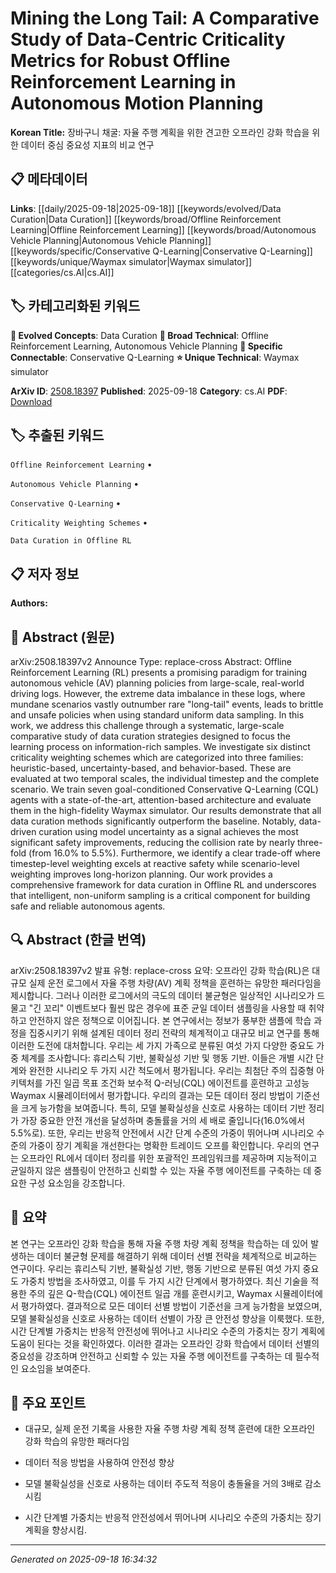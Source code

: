 
# Mining the Long Tail: A Comparative Study of Data-Centric Criticality Metrics for Robust Offline Reinforcement Learning in Autonomous Motion Planning

**Korean Title:** 장바구니 채굴: 자율 주행 계획을 위한 견고한 오프라인 강화 학습을 위한 데이터 중심 중요성 지표의 비교 연구

## 📋 메타데이터

**Links**: [[daily/2025-09-18|2025-09-18]] [[keywords/evolved/Data Curation|Data Curation]] [[keywords/broad/Offline Reinforcement Learning|Offline Reinforcement Learning]] [[keywords/broad/Autonomous Vehicle Planning|Autonomous Vehicle Planning]] [[keywords/specific/Conservative Q-Learning|Conservative Q-Learning]] [[keywords/unique/Waymax simulator|Waymax simulator]] [[categories/cs.AI|cs.AI]]

## 🏷️ 카테고리화된 키워드
**🚀 Evolved Concepts**: Data Curation
**🔬 Broad Technical**: Offline Reinforcement Learning, Autonomous Vehicle Planning
**🔗 Specific Connectable**: Conservative Q-Learning
**⭐ Unique Technical**: Waymax simulator

**ArXiv ID**: [2508.18397](https://arxiv.org/abs/2508.18397)
**Published**: 2025-09-18
**Category**: cs.AI
**PDF**: [Download](https://arxiv.org/pdf/2508.18397.pdf)


## 🏷️ 추출된 키워드



`Offline Reinforcement Learning` • 

`Autonomous Vehicle Planning` • 

`Conservative Q-Learning` • 

`Criticality Weighting Schemes` • 

`Data Curation in Offline RL`



## 📋 저자 정보

**Authors:** 

## 📄 Abstract (원문)

arXiv:2508.18397v2 Announce Type: replace-cross 
Abstract: Offline Reinforcement Learning (RL) presents a promising paradigm for training autonomous vehicle (AV) planning policies from large-scale, real-world driving logs. However, the extreme data imbalance in these logs, where mundane scenarios vastly outnumber rare "long-tail" events, leads to brittle and unsafe policies when using standard uniform data sampling. In this work, we address this challenge through a systematic, large-scale comparative study of data curation strategies designed to focus the learning process on information-rich samples. We investigate six distinct criticality weighting schemes which are categorized into three families: heuristic-based, uncertainty-based, and behavior-based. These are evaluated at two temporal scales, the individual timestep and the complete scenario. We train seven goal-conditioned Conservative Q-Learning (CQL) agents with a state-of-the-art, attention-based architecture and evaluate them in the high-fidelity Waymax simulator. Our results demonstrate that all data curation methods significantly outperform the baseline. Notably, data-driven curation using model uncertainty as a signal achieves the most significant safety improvements, reducing the collision rate by nearly three-fold (from 16.0% to 5.5%). Furthermore, we identify a clear trade-off where timestep-level weighting excels at reactive safety while scenario-level weighting improves long-horizon planning. Our work provides a comprehensive framework for data curation in Offline RL and underscores that intelligent, non-uniform sampling is a critical component for building safe and reliable autonomous agents.

## 🔍 Abstract (한글 번역)

arXiv:2508.18397v2 발표 유형: replace-cross
요약: 오프라인 강화 학습(RL)은 대규모 실제 운전 로그에서 자율 주행 차량(AV) 계획 정책을 훈련하는 유망한 패러다임을 제시합니다. 그러나 이러한 로그에서의 극도의 데이터 불균형은 일상적인 시나리오가 드물고 "긴 꼬리" 이벤트보다 훨씬 많은 경우에 표준 균일 데이터 샘플링을 사용할 때 취약하고 안전하지 않은 정책으로 이어집니다. 본 연구에서는 정보가 풍부한 샘플에 학습 과정을 집중시키기 위해 설계된 데이터 정리 전략의 체계적이고 대규모 비교 연구를 통해 이러한 도전에 대처합니다. 우리는 세 가지 가족으로 분류된 여섯 가지 다양한 중요도 가중 체계를 조사합니다: 휴리스틱 기반, 불확실성 기반 및 행동 기반. 이들은 개별 시간 단계와 완전한 시나리오 두 가지 시간 척도에서 평가됩니다. 우리는 최첨단 주의 집중형 아키텍처를 가진 일곱 목표 조건화 보수적 Q-러닝(CQL) 에이전트를 훈련하고 고성능 Waymax 시뮬레이터에서 평가합니다. 우리의 결과는 모든 데이터 정리 방법이 기준선을 크게 능가함을 보여줍니다. 특히, 모델 불확실성을 신호로 사용하는 데이터 기반 정리가 가장 중요한 안전 개선을 달성하며 충돌률을 거의 세 배로 줄입니다(16.0%에서 5.5%로). 또한, 우리는 반응적 안전에서 시간 단계 수준의 가중이 뛰어나며 시나리오 수준의 가중이 장기 계획을 개선한다는 명확한 트레이드 오프를 확인합니다. 우리의 연구는 오프라인 RL에서 데이터 정리를 위한 포괄적인 프레임워크를 제공하며 지능적이고 균일하지 않은 샘플링이 안전하고 신뢰할 수 있는 자율 주행 에이전트를 구축하는 데 중요한 구성 요소임을 강조합니다.

## 📝 요약

본 연구는 오프라인 강화 학습을 통해 자율 주행 차량 계획 정책을 학습하는 데 있어 발생하는 데이터 불균형 문제를 해결하기 위해 데이터 선별 전략을 체계적으로 비교하는 연구이다. 우리는 휴리스틱 기반, 불확실성 기반, 행동 기반으로 분류된 여섯 가지 중요도 가중치 방법을 조사하였고, 이를 두 가지 시간 단계에서 평가하였다. 최신 기술을 적용한 주의 깊은 Q-학습(CQL) 에이전트 일곱 개를 훈련시키고, Waymax 시뮬레이터에서 평가하였다. 결과적으로 모든 데이터 선별 방법이 기준선을 크게 능가함을 보였으며, 모델 불확실성을 신호로 사용하는 데이터 선별이 가장 큰 안전성 향상을 이룩했다. 또한, 시간 단계별 가중치는 반응적 안전성에 뛰어나고 시나리오 수준의 가중치는 장기 계획에 도움이 된다는 것을 확인하였다. 이러한 결과는 오프라인 강화 학습에서 데이터 선별의 중요성을 강조하며 안전하고 신뢰할 수 있는 자율 주행 에이전트를 구축하는 데 필수적인 요소임을 보여준다.

## 🎯 주요 포인트


- 대규모, 실제 운전 기록을 사용한 자율 주행 차량 계획 정책 훈련에 대한 오프라인 강화 학습의 유망한 패러다임

- 데이터 적응 방법을 사용하여 안전성 향상

- 모델 불확실성을 신호로 사용하는 데이터 주도적 적응이 충돌율을 거의 3배로 감소시킴

- 시간 단계별 가중치는 반응적 안전성에서 뛰어나며 시나리오 수준의 가중치는 장기 계획을 향상시킴.


---

*Generated on 2025-09-18 16:34:32*